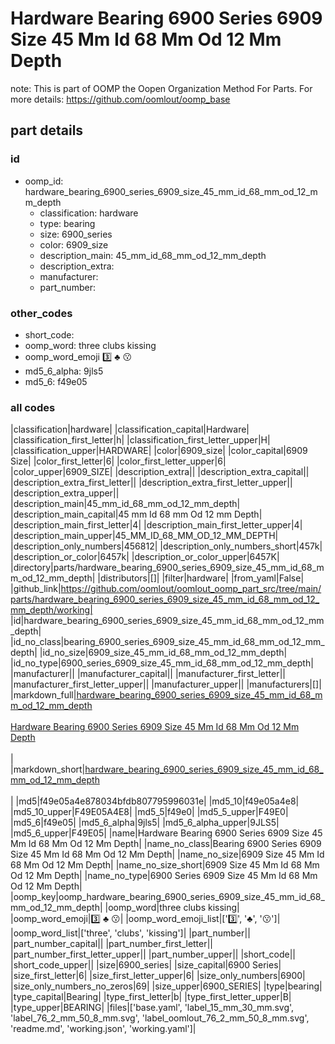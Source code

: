 # Hardware Bearing 6900 Series 6909 Size 45 Mm Id 68 Mm Od 12 Mm Depth  

note: This is part of OOMP the Oopen Organization Method For Parts. For more details: https://github.com/oomlout/oomp_base

##  part details





### id
* oomp_id: hardware_bearing_6900_series_6909_size_45_mm_id_68_mm_od_12_mm_depth
  * classification: hardware
  * type: bearing
  * size: 6900_series
  * color: 6909_size
  * description_main: 45_mm_id_68_mm_od_12_mm_depth
  * description_extra: 
  * manufacturer: 
  * part_number: 

### other_codes
* short_code: 
* oomp_word: three clubs kissing
* oomp_word_emoji :three: :clubs: :kissing:
* md5_6_alpha: 9jls5
* md5_6: f49e05

### all codes 
|classification|hardware|
|classification_capital|Hardware|
|classification_first_letter|h|
|classification_first_letter_upper|H|
|classification_upper|HARDWARE|
|color|6909_size|
|color_capital|6909 Size|
|color_first_letter|6|
|color_first_letter_upper|6|
|color_upper|6909_SIZE|
|description_extra||
|description_extra_capital||
|description_extra_first_letter||
|description_extra_first_letter_upper||
|description_extra_upper||
|description_main|45_mm_id_68_mm_od_12_mm_depth|
|description_main_capital|45 mm Id 68 mm Od 12 mm Depth|
|description_main_first_letter|4|
|description_main_first_letter_upper|4|
|description_main_upper|45_MM_ID_68_MM_OD_12_MM_DEPTH|
|description_only_numbers|456812|
|description_only_numbers_short|457k|
|description_or_color|6457k|
|description_or_color_upper|6457K|
|directory|parts/hardware_bearing_6900_series_6909_size_45_mm_id_68_mm_od_12_mm_depth|
|distributors|[]|
|filter|hardware|
|from_yaml|False|
|github_link|https://github.com/oomlout/oomlout_oomp_part_src/tree/main/parts/hardware_bearing_6900_series_6909_size_45_mm_id_68_mm_od_12_mm_depth/working|
|id|hardware_bearing_6900_series_6909_size_45_mm_id_68_mm_od_12_mm_depth|
|id_no_class|bearing_6900_series_6909_size_45_mm_id_68_mm_od_12_mm_depth|
|id_no_size|6909_size_45_mm_id_68_mm_od_12_mm_depth|
|id_no_type|6900_series_6909_size_45_mm_id_68_mm_od_12_mm_depth|
|manufacturer||
|manufacturer_capital||
|manufacturer_first_letter||
|manufacturer_first_letter_upper||
|manufacturer_upper||
|manufacturers|[]|
|markdown_full|[hardware_bearing_6900_series_6909_size_45_mm_id_68_mm_od_12_mm_depth](https://github.com/oomlout/oomlout_oomp_part_src/tree/main/parts/hardware_bearing_6900_series_6909_size_45_mm_id_68_mm_od_12_mm_depth/working)<br>[](https://github.com/oomlout/oomlout_oomp_part_src/tree/main/parts/hardware_bearing_6900_series_6909_size_45_mm_id_68_mm_od_12_mm_depth/working)<br>[Hardware Bearing 6900 Series 6909 Size 45 Mm Id 68 Mm Od 12 Mm Depth](https://github.com/oomlout/oomlout_oomp_part_src/tree/main/parts/hardware_bearing_6900_series_6909_size_45_mm_id_68_mm_od_12_mm_depth/working)<br><br>|
|markdown_short|[hardware_bearing_6900_series_6909_size_45_mm_id_68_mm_od_12_mm_depth](https://github.com/oomlout/oomlout_oomp_part_src/tree/main/parts/hardware_bearing_6900_series_6909_size_45_mm_id_68_mm_od_12_mm_depth/working)<br><br>|
|md5|f49e05a4e878034bfdb807795996031e|
|md5_10|f49e05a4e8|
|md5_10_upper|F49E05A4E8|
|md5_5|f49e0|
|md5_5_upper|F49E0|
|md5_6|f49e05|
|md5_6_alpha|9jls5|
|md5_6_alpha_upper|9JLS5|
|md5_6_upper|F49E05|
|name|Hardware Bearing 6900 Series 6909 Size 45 Mm Id 68 Mm Od 12 Mm Depth|
|name_no_class|Bearing 6900 Series 6909 Size 45 Mm Id 68 Mm Od 12 Mm Depth|
|name_no_size|6909 Size 45 Mm Id 68 Mm Od 12 Mm Depth|
|name_no_size_short|6909 Size 45 Mm Id 68 Mm Od 12 Mm Depth|
|name_no_type|6900 Series 6909 Size 45 Mm Id 68 Mm Od 12 Mm Depth|
|oomp_key|oomp_hardware_bearing_6900_series_6909_size_45_mm_id_68_mm_od_12_mm_depth|
|oomp_word|three clubs kissing|
|oomp_word_emoji|:three: :clubs: :kissing:|
|oomp_word_emoji_list|[':three:', ':clubs:', ':kissing:']|
|oomp_word_list|['three', 'clubs', 'kissing']|
|part_number||
|part_number_capital||
|part_number_first_letter||
|part_number_first_letter_upper||
|part_number_upper||
|short_code||
|short_code_upper||
|size|6900_series|
|size_capital|6900 Series|
|size_first_letter|6|
|size_first_letter_upper|6|
|size_only_numbers|6900|
|size_only_numbers_no_zeros|69|
|size_upper|6900_SERIES|
|type|bearing|
|type_capital|Bearing|
|type_first_letter|b|
|type_first_letter_upper|B|
|type_upper|BEARING|
|files|['base.yaml', 'label_15_mm_30_mm.svg', 'label_76_2_mm_50_8_mm.svg', 'label_oomlout_76_2_mm_50_8_mm.svg', 'readme.md', 'working.json', 'working.yaml']|
